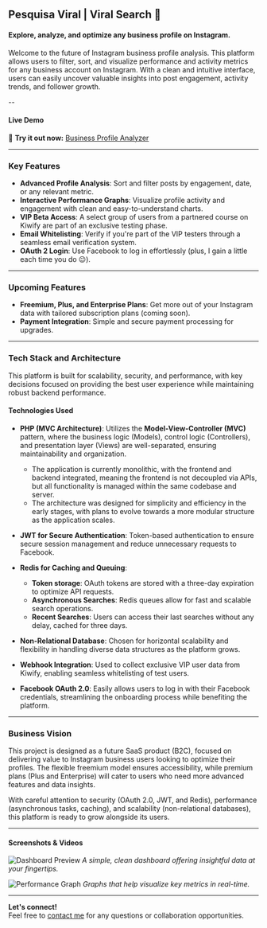 ## **Pesquisa Viral | Viral Search** 🌟

#### Explore, analyze, and optimize any business profile on Instagram.

Welcome to the future of Instagram business profile analysis. This platform allows users to filter, sort, and visualize performance and activity metrics for any business account on Instagram. With a clean and intuitive interface, users can easily uncover valuable insights into post engagement, activity trends, and follower growth.

--

#### **Live Demo**  
🚀 **Try it out now:** [Business Profile Analyzer](https://your-app-url.com)

---

### **Key Features**

- **Advanced Profile Analysis**: Sort and filter posts by engagement, date, or any relevant metric.
- **Interactive Performance Graphs**: Visualize profile activity and engagement with clean and easy-to-understand charts.
- **VIP Beta Access**: A select group of users from a partnered course on Kiwify are part of an exclusive testing phase.
- **Email Whitelisting**: Verify if you're part of the VIP testers through a seamless email verification system.
- **OAuth 2 Login**: Use Facebook to log in effortlessly (plus, I gain a little each time you do 😉).

---

### **Upcoming Features**

- **Freemium, Plus, and Enterprise Plans**: Get more out of your Instagram data with tailored subscription plans (coming soon).
- **Payment Integration**: Simple and secure payment processing for upgrades.

---

### **Tech Stack and Architecture**

This platform is built for scalability, security, and performance, with key decisions focused on providing the best user experience while maintaining robust backend performance.

#### **Technologies Used**

- **PHP (MVC Architecture)**: Utilizes the **Model-View-Controller (MVC)** pattern, where the business logic (Models), control logic (Controllers), and presentation layer (Views) are well-separated, ensuring maintainability and organization.
  - The application is currently monolithic, with the frontend and backend integrated, meaning the frontend is not decoupled via APIs, but all functionality is managed within the same codebase and server.
  - The architecture was designed for simplicity and efficiency in the early stages, with plans to evolve towards a more modular structure as the application scales.
  
- **JWT for Secure Authentication**: Token-based authentication to ensure secure session management and reduce unnecessary requests to Facebook.
- **Redis for Caching and Queuing**:
  - **Token storage**: OAuth tokens are stored with a three-day expiration to optimize API requests.
  - **Asynchronous Searches**: Redis queues allow for fast and scalable search operations.
  - **Recent Searches**: Users can access their last searches without any delay, cached for three days.
- **Non-Relational Database**: Chosen for horizontal scalability and flexibility in handling diverse data structures as the platform grows.
- **Webhook Integration**: Used to collect exclusive VIP user data from Kiwify, enabling seamless whitelisting of test users.
- **Facebook OAuth 2.0**: Easily allows users to log in with their Facebook credentials, streamlining the onboarding process while benefiting the platform.

---

### **Business Vision**

This project is designed as a future SaaS product (B2C), focused on delivering value to Instagram business users looking to optimize their profiles. The flexible freemium model ensures accessibility, while premium plans (Plus and Enterprise) will cater to users who need more advanced features and data insights.

With careful attention to security (OAuth 2.0, JWT, and Redis), performance (asynchronous tasks, caching), and scalability (non-relational databases), this platform is ready to grow alongside its users.

---

#### **Screenshots & Videos**

![Dashboard Preview](https://your-screenshot-link.com)
_A simple, clean dashboard offering insightful data at your fingertips._

![Performance Graph](https://your-performance-graph-link.com)
_Graphs that help visualize key metrics in real-time._

---

**Let's connect!**  
Feel free to [contact me](mailto:your-email@example.com) for any questions or collaboration opportunities.

